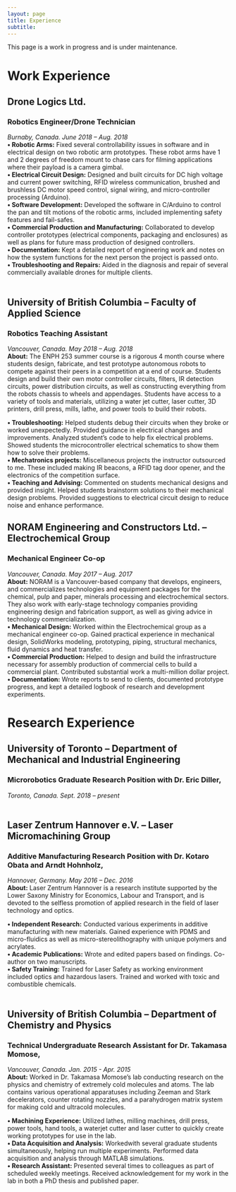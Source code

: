 ```yaml
---
layout: page
title: Experience
subtitle:
---
```

This page is a work in progress and is under maintenance.
# **Work Experience**

## Drone Logics Ltd.<br/>
### **Robotics Engineer/Drone Technician**<br/>
*Burnaby, Canada.     June 2018 – Aug. 2018*<br/>
**• Robotic Arms:** Fixed several controllability issues in software and in electrical design on two robotic arm prototypes. These robot
arms have 1 and 2 degrees of freedom mount to chase cars for filming applications where their payload is a camera gimbal.<br/>
**• Electrical Circuit Design:** Designed and built circuits for DC high voltage and current power switching, RFID wireless communication, brushed and brushless DC motor speed control, signal wiring, and micro-controller processing (Arduino).<br/>
**• Software Development:** Developed the software in C/Arduino to control the pan and tilt motions of the robotic arms, included implementing safety features and fail-safes.<br/>
**• Commercial Production and Manufacturing:** Collaborated to develop controller prototypes (electrical components, packaging and enclosures) as well as plans for future mass production of designed controllers.<br/>
**• Documentation:** Kept a detailed report of engineering work and notes on how the system functions for the next person the project is passed onto.<br/>
**• Troubleshooting and Repairs:** Aided in the diagnosis and repair of several commercially available drones for multiple clients.<br/><br/>

## University of British Columbia – Faculty of Applied Science<br/>
### **Robotics Teaching Assistant**<br/>
*Vancouver, Canada.     May 2018 – Aug. 2018*<br/>
**About:** The ENPH 253 summer course is a rigorous 4 month course where students design, fabricate, and test prototype autonomous robots to compete against their peers in a competition at a end of course. Students design and build their own motor controller circuits, filters, IR detection circuits, power distribution circuits, as well as constructing everything from the robots chassis to wheels and appendages. Students have access to a variety of tools and materials, utilizing a water jet cutter, laser cutter, 3D printers, drill press, mills, lathe, and power tools to build their robots.<br/>

**• Troubleshooting:** Helped students debug their circuits when they broke or worked unexpectedly. Provided guidance in electrical changes and improvements. Analyzed student’s code to help fix electrical problems. Showed students the microcontroller electrical schematics to show them how to solve their problems.<br/>
**• Mechatronics projects:** Miscellaneous projects the instructor outsourced to me. These included making IR beacons, a RFID tag door opener, and the electronics of the competition surface.<br/>
**• Teaching and Advising:** Commented on students mechanical designs and provided insight. Helped students brainstorm solutions to their mechanical design problems. Provided suggestions to electrical circuit design to reduce noise and enhance performance.<br/>

## NORAM Engineering and Constructors Ltd. – Electrochemical Group<br/>
### **Mechanical Engineer Co-op**<br/>
*Vancouver, Canada.     May 2017 – Aug. 2017*<br/>
**About:** NORAM is a Vancouver-based company that develops, engineers, and commercializes technologies and equipment packages for the chemical, pulp and paper, minerals processing and electrochemical sectors. They also work with early-stage technology companies providing engineering design and fabrication support, as well as giving advice in technology commercialization.<br/>
**• Mechanical Design:** Worked within the Electrochemical group as a mechanical engineer co-op. Gained practical experience in mechanical design, SolidWorks modeling, prototyping, piping, structural mechanics, fluid dynamics and heat transfer.<br/>
**• Commercial Production:** Helped to design and build the infrastructure necessary for assembly production of commercial cells to build a commercial plant. Contributed substantial work a multi-million dollar project.<br/>
**• Documentation:** Wrote reports to send to clients, documented prototype progress, and kept a detailed logbook of research and
development experiments.<br/>

# **Research Experience**

## University of Toronto – Department of Mechanical and Industrial Engineering<br/>
### **Microrobotics Graduate Research Position with Dr. Eric Diller,**<br/>
*Toronto, Canada.     Sept. 2018 – present*<br/>
<br/>

## Laser Zentrum Hannover e.V. – Laser Micromachining Group<br/>
### **Additive Manufacturing Research Position with Dr. Kotaro Obata and Arndt Hohnholz,**<br/>
*Hannover, Germany.     May 2016 – Dec. 2016*<br/>
**About:** Laser Zentrum Hannover is a research institute supported by the Lower Saxony Ministry for Economics, Labour and Transport, and is devoted to the selfless promotion of applied research in the field of laser technology and optics.<br/>

**• Independent Research:** Conducted various experiments in additive manufacturing with new materials. Gained experience with
PDMS and micro-fluidics as well as micro-stereolithography with unique polymers and acrylates.<br/>
**• Academic Publications:** Wrote and edited papers based on findings. Co-author on two manuscripts.<br/>
**• Safety Training:** Trained for Laser Safety as working environment included optics and hazardous lasers. Trained and worked with
toxic and combustible chemicals.<br/><br/>

## University of British Columbia – Department of Chemistry and Physics<br/>
### **Technical Undergraduate Research Assistant for Dr. Takamasa Momose,**<br/>
*Vancouver, Canada.     Jan. 2015 - Apr. 2015*<br/>
**About:** Worked in Dr. Takamasa Momose’s lab conducting research on the physics and chemistry of extremely cold molecules and
atoms. The lab contains various operational apparatuses including Zeeman and Stark decelerators, counter rotating nozzles, and a
parahydrogen matrix system for making cold and ultracold molecules.<br/>

**• Machining Experience:** Utilized lathes, milling machines, drill press, power tools, hand tools, a waterjet cutter and laser cutter to
quickly create working prototypes for use in the lab.<br/>
**• Data Acquisition and Analysis:** Workedwith several graduate students simultaneously, helping run multiple experiments. Performed
data acquisition and analysis through MATLAB simulations.<br/>
**• Research Assistant:** Presented several times to colleagues as part of scheduled weekly meetings. Received acknowledgement for
my work in the lab in both a PhD thesis and published paper.<br/><br/>
